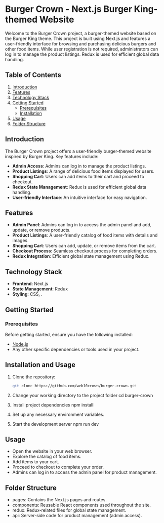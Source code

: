 # Burger Crown - Next.js Burger King-themed Website

Welcome to the Burger Crown project, a burger-themed website based on the Burger King theme. This project is built using Next.js and features a user-friendly interface for browsing and purchasing delicious burgers and other food items. While user registration is not required, administrators can log in to manage the product listings. Redux is used for efficient global data handling.

## Table of Contents

1. [Introduction](#introduction)
2. [Features](#features)
3. [Technology Stack](#technology-stack)
4. [Getting Started](#getting-started)
   - [Prerequisites](#prerequisites)
   - [Installation](#installation)
5. [Usage](#usage)
6. [Folder Structure](#folder-structure)


## Introduction

The Burger Crown project offers a user-friendly burger-themed website inspired by Burger King. Key features include:

- **Admin Access**: Admins can log in to manage the product listings.
- **Product Listings**: A range of delicious food items displayed for users.
- **Shopping Cart**: Users can add items to their cart and proceed to checkout.
- **Redux State Management**: Redux is used for efficient global data handling.
- **User-friendly Interface**: An intuitive interface for easy navigation.

## Features

- **Admin Panel**: Admins can log in to access the admin panel and add, update, or remove products.
- **Product Listings**: A user-friendly catalog of food items with details and images.
- **Shopping Cart**: Users can add, update, or remove items from the cart.
- **Checkout Process**: Seamless checkout process for completing orders.
- **Redux Integration**: Efficient global state management using Redux.

## Technology Stack

- **Frontend**: Next.js
- **State Management**: Redux
- **Styling**:  CSS, .

## Getting Started

### Prerequisites

Before getting started, ensure you have the following installed:

- [Node.js](https://nodejs.org/)
- Any other specific dependencies or tools used in your project.

## **Installation and Usage**

1. Clone the repository:

   ```bash
   git clone https://github.com/web10crown/burger-crown.git

2. Change your working directory to the project folder
cd burger-crown

3. Install project dependencies
npm install

4. Set up any necessary environment variables.

5. Start the development server
npm run dev

## Usage

- Open the website in your web browser.
- Explore the catalog of food items.
- Add items to your cart.
- Proceed to checkout to complete your order.
- Admins can log in to access the admin panel for product management.
## Folder Structure
- pages: Contains the Next.js pages and routes.
- components: Reusable React components used throughout the site.
- redux: Redux-related files for global state management.
- api: Server-side code for product management (admin access).
   
